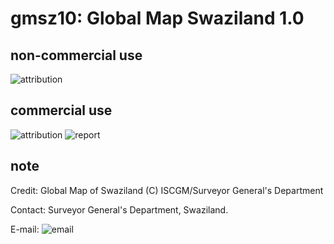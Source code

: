 # gmsz10: Global Map Swaziland 1.0
## non-commercial use
![attribution](https://globalmaps.github.io/globalmaps/attribution.png)
## commercial use
![attribution](https://globalmaps.github.io/globalmaps/attribution.png)  ![report](https://globalmaps.github.io/globalmaps/report.png)

## note
Credit: Global Map of Swaziland (C) ISCGM/Surveyor General's Department

Contact: Surveyor General's Department, Swaziland.

E-mail: ![email](https://www.iscgm.org/gmd/images/email/swaziland.png)
